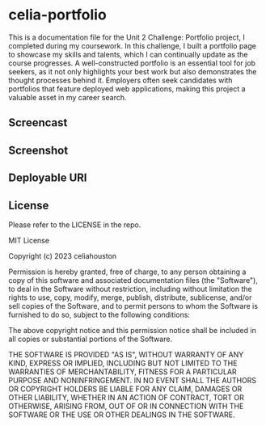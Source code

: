 # celia-portfolio
This is a documentation file for the Unit 2 Challenge: Portfolio project, I completed during my coursework. In this challenge, I built a portfolio page to showcase my skills and talents, which I can continually update as the course progresses. A well-constructed portfolio is an essential tool for job seekers, as it not only highlights your best work but also demonstrates the thought processes behind it. Employers often seek candidates with portfolios that feature deployed web applications, making this project a valuable asset in my career search.

## Screencast 

## Screenshot

## Deployable URl 

## License 
Please refer to the LICENSE in the repo.

MIT License

Copyright (c) 2023 celiahouston

Permission is hereby granted, free of charge, to any person obtaining a copy of this software and associated documentation files (the "Software"), to deal in the Software without restriction, including without limitation the rights to use, copy, modify, merge, publish, distribute, sublicense, and/or sell copies of the Software, and to permit persons to whom the Software is furnished to do so, subject to the following conditions:

The above copyright notice and this permission notice shall be included in all copies or substantial portions of the Software.

THE SOFTWARE IS PROVIDED "AS IS", WITHOUT WARRANTY OF ANY KIND, EXPRESS OR IMPLIED, INCLUDING BUT NOT LIMITED TO THE WARRANTIES OF MERCHANTABILITY, FITNESS FOR A PARTICULAR PURPOSE AND NONINFRINGEMENT. IN NO EVENT SHALL THE AUTHORS OR COPYRIGHT HOLDERS BE LIABLE FOR ANY CLAIM, DAMAGES OR OTHER LIABILITY, WHETHER IN AN ACTION OF CONTRACT, TORT OR OTHERWISE, ARISING FROM, OUT OF OR IN CONNECTION WITH THE SOFTWARE OR THE USE OR OTHER DEALINGS IN THE SOFTWARE.
